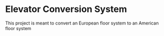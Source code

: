 # Elevator Conversion System
 This project is meant to convert an European floor system to an American floor system
